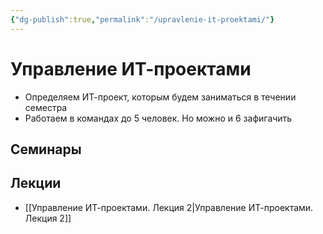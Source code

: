 ```yaml
---
{"dg-publish":true,"permalink":"/upravlenie-it-proektami/"}
---
```


# Управление ИТ-проектами

- Определяем ИТ-проект, которым будем заниматься в течении семестра
- Работаем в командах до 5 человек. Но можно и 6 зафигачить

## Семинары


## Лекции

- [[Управление ИТ-проектами. Лекция 2\|Управление ИТ-проектами. Лекция 2]]